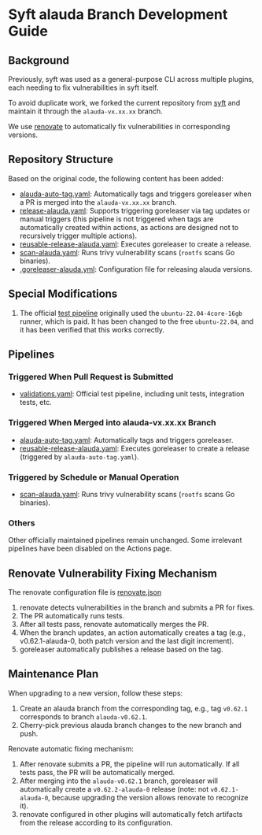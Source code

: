 # Syft alauda Branch Development Guide

## Background

Previously, syft was used as a general-purpose CLI across multiple plugins, each needing to fix vulnerabilities in syft itself.

To avoid duplicate work, we forked the current repository from [syft](https://github.com/anchore/syft.git) and maintain it through the `alauda-vx.xx.xx` branch.

We use [renovate](https://gitlab-ce.alauda.cn/devops/tech-research/renovate/-/blob/main/docs/quick-start/0002-quick-start.md) to automatically fix vulnerabilities in corresponding versions.

## Repository Structure

Based on the original code, the following content has been added:

- [alauda-auto-tag.yaml](./.github/workflows/alauda-auto-tag.yaml): Automatically tags and triggers goreleaser when a PR is merged into the `alauda-vx.xx.xx` branch.
- [release-alauda.yaml](./.github/workflows/release-alauda.yaml): Supports triggering goreleaser via tag updates or manual triggers (this pipeline is not triggered when tags are automatically created within actions, as actions are designed not to recursively trigger multiple actions).
- [reusable-release-alauda.yaml](./.github/workflows/reusable-release-alauda.yaml): Executes goreleaser to create a release.
- [scan-alauda.yaml](.github/workflows/scan-alauda.yaml): Runs trivy vulnerability scans (`rootfs` scans Go binaries).
- [.goreleaser-alauda.yml](.goreleaser-alauda.yml): Configuration file for releasing alauda versions.

## Special Modifications

1. The official [test pipeline](.github/workflows/validations.yaml) originally used the `ubuntu-22.04-4core-16gb` runner, which is paid. It has been changed to the free `ubuntu-22.04`, and it has been verified that this works correctly.

## Pipelines

### Triggered When Pull Request is Submitted

- [validations.yaml](.github/workflows/validations.yaml): Official test pipeline, including unit tests, integration tests, etc.

### Triggered When Merged into alauda-vx.xx.xx Branch

- [alauda-auto-tag.yaml](./.github/workflows/alauda-auto-tag.yaml): Automatically tags and triggers goreleaser.
- [reusable-release-alauda.yaml](./.github/workflows/reusable-release-alauda.yaml): Executes goreleaser to create a release (triggered by `alauda-auto-tag.yaml`).

### Triggered by Schedule or Manual Operation

- [scan-alauda.yaml](.github/workflows/scan-alauda.yaml): Runs trivy vulnerability scans (`rootfs` scans Go binaries).

### Others

Other officially maintained pipelines remain unchanged. Some irrelevant pipelines have been disabled on the Actions page.

## Renovate Vulnerability Fixing Mechanism

The renovate configuration file is [renovate.json](https://github.com/AlaudaDevops/trivy/blob/main/renovate.json)

1. renovate detects vulnerabilities in the branch and submits a PR for fixes.
2. The PR automatically runs tests.
3. After all tests pass, renovate automatically merges the PR.
4. When the branch updates, an action automatically creates a tag (e.g., v0.62.1-alauda-0, both patch version and the last digit increment).
5. goreleaser automatically publishes a release based on the tag.

## Maintenance Plan

When upgrading to a new version, follow these steps:

1. Create an alauda branch from the corresponding tag, e.g., tag `v0.62.1` corresponds to branch `alauda-v0.62.1`.
2. Cherry-pick previous alauda branch changes to the new branch and push.

Renovate automatic fixing mechanism:
1. After renovate submits a PR, the pipeline will run automatically. If all tests pass, the PR will be automatically merged.
2. After merging into the `alauda-v0.62.1` branch, goreleaser will automatically create a `v0.62.2-alauda-0` release (note: not `v0.62.1-alauda-0`, because upgrading the version allows renovate to recognize it).
3. renovate configured in other plugins will automatically fetch artifacts from the release according to its configuration.
